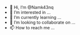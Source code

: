 - 👋 Hi, I’m @Namk43nq
- 👀 I’m interested in ...
- 🌱 I’m currently learning ...
- 💞️ I’m looking to collaborate on ...
- 📫 How to reach me ...

<!---
Namk43nq/Namk43nq is a ✨ special ✨ repository because its `README.md` (this file) appears on your GitHub profile.
You can click the Preview link to take a look at your changes.
--->
